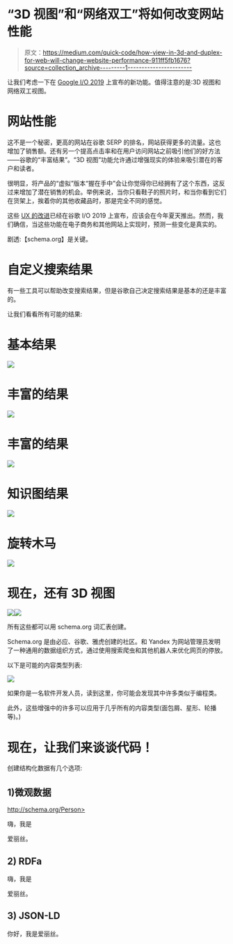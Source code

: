 # “3D 视图”和“网络双工”将如何改变网站性能

> 原文：<https://medium.com/quick-code/how-view-in-3d-and-duplex-for-web-will-change-website-performance-911ff5fb1676?source=collection_archive---------1----------------------->

让我们考虑一下在 [Google I/O 2019](https://events.google.com/io/) 上宣布的新功能。值得注意的是:3D 视图和网络双工视图。

# 网站性能

这不是一个秘密，更高的网站在谷歌 SERP 的排名，网站获得更多的流量。这也增加了销售额。还有另一个提高点击率和在用户访问网站之前吸引他们的好方法——谷歌的“丰富结果”。“3D 视图”功能允许通过增强现实的体验来吸引潜在的客户和读者。

很明显，将产品的“虚拟”版本“握在手中”会让你觉得你已经拥有了这个东西，这反过来增加了潜在销售的机会。举例来说，当你只看鞋子的照片时，和当你看到它们在货架上，挨着你的其他收藏品时，那是完全不同的感觉。

这些 [UX 的改进](https://qarea.com/blog/ui-ux-terminology-words-and-slang-every-designer-should-know)已经在谷歌 I/O 2019 上宣布，应该会在今年夏天推出。然而，我们确信，当这些功能在电子商务和其他网站上实现时，预测一些变化是真实的。

剧透:【schema.org】是关键。

# 自定义搜索结果

有一些工具可以帮助改变搜索结果，但是谷歌自己决定搜索结果是基本的还是丰富的。

让我们看看所有可能的结果:

# 基本结果

![](img/6acd17e0481493dc1d052275590c3723.png)

# 丰富的结果

![](img/01071a00a9b8b5050f768dae45f8b2ed.png)

# 丰富的结果

![](img/eb19886a6d7200caf7c270f8bd3eb8ad.png)

# 知识图结果

![](img/1de1aac70f7117642110dd89c4c35c7f.png)

# 旋转木马

![](img/fa0324833cb4da941729966bb934de50.png)

# 现在，还有 3D 视图

![](img/0322e891d5341dbfee8aff2e52ad9064.png)![](img/890172126ea9888f97c574db0073742a.png)

所有这些都可以用 schema.org 词汇表创建。

Schema.org 是由必应、谷歌、雅虎创建的社区。和 Yandex 为网站管理员发明了一种通用的数据组织方式，通过使用搜索爬虫和其他机器人来优化网页的停放。

以下是可能的内容类型列表:

![](img/01f8827532bb0898660dd67bf85072c0.png)

如果你是一名软件开发人员，读到这里，你可能会发现其中许多类似于编程类。

此外，这些增强中的许多可以应用于几乎所有的内容类型(面包屑、星形、轮播等)。)

# 现在，让我们来谈谈代码！

创建结构化数据有几个选项:

## 1)微观数据

http://schema.org/Person>

嗨，我是

爱丽丝。

## 2) RDFa

嗨，我是

爱丽丝。

## 3) JSON-LD

你好，我是爱丽丝。